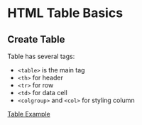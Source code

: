 <link rel="stylesheet" href="style.css">

# HTML Table Basics

## Create Table
Table has several tags:
- `<table>` is the main tag
- `<th>` for header
- `<tr>` for row
- `<td>` for data cell
- `<colgroup>` and `<col>` for styling column

[Table Example](../html-css/table.html)
